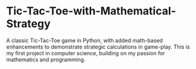 # Tic-Tac-Toe-with-Mathematical-Strategy
A classic Tic-Tac-Toe game in Python, with added math-based enhancements to demonstrate strategic calculations in game-play. This is my first project in computer science, building on my passion for mathematics and programming.
